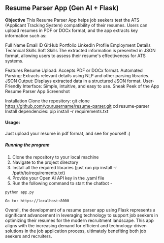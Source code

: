 ## Resume Parser App (Gen AI + Flask)

**Objective**
This Resume Parser App helps job seekers test the ATS (Applicant Tracking System) compatibility of their resumes. Users can upload resumes in PDF or DOCx format, and the app extracts key information such as:

Full Name
Email ID
GitHub Portfolio
LinkedIn Profile
Employment Details
Technical Skills
Soft Skills
The extracted information is presented in JSON format, allowing users to assess their resume's effectiveness for ATS systems.

Features
Resume Upload: Accepts PDF or DOCx format.
Automated Parsing: Extracts relevant details using NLP and other parsing libraries.
JSON Output: Displays extracted data in a structured JSON format.
User-Friendly Interface: Simple, intuitive, and easy to use.
Sneak Peek of the App
Resume Parser App Screenshot

Installation
Clone the repository:
git clone https://github.com/yourusername/resume-parser.git
cd resume-parser
Install dependencies:
pip install -r requirements.txt


#### Usage: 
Just upload your resume in pdf format, and see for yourself :)


##### Running the program

1. Clone the repository to your local machine
2. Navigate to the project directory
3. Install all the required libraries (just run pip install -r /path/to/requirements.txt)
4. Provide your Open AI API key in the .yaml file
5. Run the following command to start the chatbot -

  ```
  python app.py
  ```

  ```
  Go to: https://localhost:8000
  ```
  
Overall, the development of a resume parser app using Flask represents a significant advancement in leveraging technology to support job seekers in optimizing their resumes for the modern recruitment landscape. This app aligns with the increasing demand for efficient and technology-driven solutions in the job application process, ultimately benefiting both job seekers and recruiters.


